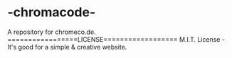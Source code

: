 # -chromacode-
A repository for chromeco.de.
=================LICENSE==================
M.I.T. License - It's good for a simple &
creative website.
